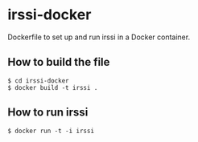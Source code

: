 irssi-docker
============

Dockerfile to set up and run irssi in a Docker container. 

## How to build the file

	$ cd irssi-docker
	$ docker build -t irssi .


## How to run irssi

	$ docker run -t -i irssi 
